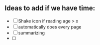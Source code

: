 ## Ideas to add if we have time:

- [ ] Shake icon if reading age > x
- [ ] automatically does every page
- [ ] summarizing
- [ ] 
